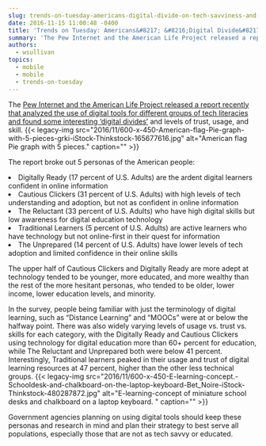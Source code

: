 ```yaml
---
slug: trends-on-tuesday-americans-digital-divide-on-tech-savviness-and-digital-learning
date: 2016-11-15 11:00:48 -0400
title: 'Trends on Tuesday: Americans&#8217; &#8216;Digital Divide&#8217; on Tech Savviness and Digital Learning'
summary: 'The Pew Internet and the American Life Project released a report recently that analyzed the use of digital tools for different groups of tech literacies and found some interesting &lsquo;digital divides’ and levels of trust, usage, and skill. The report broke out 5 personas of the American people: Digitally Ready (17 percent of U.S. Adults)'
authors:
  - wsullivan
topics:
  - mobile
  - mobile
  - trends-on-tuesday
---
```


The [Pew Internet and the American Life Project released a report recently that analyzed the use of digital tools for different groups of tech literacies and found some interesting ‘digital divides’](http://www.pewinternet.org/2016/09/20/digital-readiness-gaps/) and levels of trust, usage, and skill. {{< legacy-img src="2016/11/600-x-450-American-flag-Pie-graph-with-5-pieces-grki-iStock-Thinkstock-165677616.jpg" alt="American flag Pie graph with 5 pieces." caption="" >}} 

The report broke out 5 personas of the American people:

<li style="font-weight: 400">
  Digitally Ready (17 percent of U.S. Adults) are the ardent digital learners confident in online information
</li>
<li style="font-weight: 400">
  Cautious Clickers (31 percent of U.S. Adults) with high levels of tech understanding and adoption, but not as confident in online information
</li>
<li style="font-weight: 400">
  The Reluctant (33 percent of U.S. Adults) who have high digital skills but low awareness for digital education technology
</li>
<li style="font-weight: 400">
  Traditional Learners (5 percent of U.S. Adults) are active learners who have technology but not online-first in their quest for information
</li>
<li style="font-weight: 400">
  The Unprepared (14 percent of U.S. Adults) have lower levels of tech adoption and limited confidence in their online skills
</li>

The upper half of Cautious Clickers and Digitally Ready are more adept at technology tended to be younger, more educated, and more wealthy than the rest of the more hesitant personas, who tended to be older, lower income, lower education levels, and minority. 

In the survey, people being familiar with just the terminology of digital learning, such as “Distance Learning” and “MOOCs” were at or below the halfway point. There was also widely varying levels of usage vs. trust vs. skills for each category, with the Digitally Ready and Cautious Clickers using technology for digital education more than 60+ percent for education, while The Reluctant and Unprepared both were below 41 percent. Interestingly, Traditional learners peaked in their usage and trust of digital learning resources at 47 percent, higher than the other less technical groups. {{< legacy-img src="2016/11/600-x-450-E-learning-concept.-Schooldesk-and-chalkboard-on-the-laptop-keyboard-Bet_Noire-iStock-Thinkstock-480287872.jpg" alt="E-learning-concept of miniature school desks and chalkboard on a laptop keyboard. " caption="" >}} 

Government agencies planning on using digital tools should keep these personas and research in mind and plan their strategy to best serve all populations, especially those that are not as tech savvy or educated.